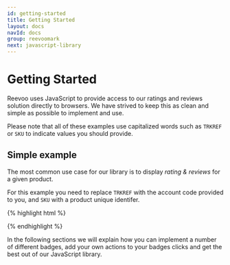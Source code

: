 ```yaml
---
id: getting-started
title: Getting Started
layout: docs
navId: docs
group: reevoomark
next: javascript-library
---
```


Getting Started
===============

Reevoo uses JavaScript to provide access to our ratings and reviews solution directly to browsers. We have strived to keep this as clean and simple as possible to implement and use.

Please note that all of these examples use capitalized words such as ```TRKREF``` or ```SKU``` to indicate values you should provide.


Simple example
--------------

The most common use case for our library is to display _rating & reviews_ for a given product.

For this example you need to replace ```TRKREF``` with the account code provided to you, and ```SKU``` with a product unique identifer.

{% highlight html %}
<!-- This will be transformed into a product badge for the given TRKREF and SKU -->
<reevoo-reviewable-badge trkref="TRKREF" sku="SKU"></reevoo-reviewable-badge>

<script id="reevoomark-loader" type="text/javascript" charset="utf-8">
  (function() {
    var script = document.createElement('script');
    script.type = 'text/javascript';
    script.src = '//cdn.mark.reevoo.com/assets/reevoo_mark.js';
    var s = document.getElementById('reevoomark-loader');
    s.parentNode.insertBefore(script, s);
  })();
</script>
{% endhighlight %}

In the following sections we will explain how you can implement a number of different badges, add your own actions to your badges clicks and get the best out of our JavaScript library.
